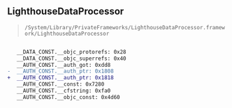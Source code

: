 ## LighthouseDataProcessor

> `/System/Library/PrivateFrameworks/LighthouseDataProcessor.framework/LighthouseDataProcessor`

```diff

   __DATA_CONST.__objc_protorefs: 0x28
   __DATA_CONST.__objc_superrefs: 0x40
   __AUTH_CONST.__auth_got: 0xdd8
-  __AUTH_CONST.__auth_ptr: 0x1808
+  __AUTH_CONST.__auth_ptr: 0x1818
   __AUTH_CONST.__const: 0x7280
   __AUTH_CONST.__cfstring: 0xfa0
   __AUTH_CONST.__objc_const: 0x4d60

```
